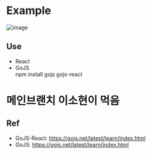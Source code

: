 # Example
![image](https://github.com/GAE4COON/Diagram_sample/assets/112956015/4286a817-e3ab-47c3-b96a-443de2cf65fc)

## Use
- React
- GoJS<br>
  npm install gojs gojs-react
# 메인브랜치 이소현이 먹음

## Ref
- GoJS-React: https://gojs.net/latest/learn/index.html
- GoJS: https://gojs.net/latest/learn/index.html